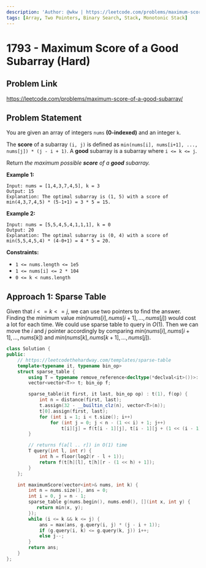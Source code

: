 ```yaml
---
description: 'Author: @wkw | https://leetcode.com/problems/maximum-score-of-a-good-subarray/'
tags: [Array, Two Pointers, Binary Search, Stack, Monotonic Stack]
---
```


# 1793 - Maximum Score of a Good Subarray (Hard)

## Problem Link

https://leetcode.com/problems/maximum-score-of-a-good-subarray/

## Problem Statement

You are given an array of integers `nums` **(0-indexed)** and an integer `k`.

The **score** of a subarray `(i, j)` is defined as `min(nums[i], nums[i+1], ..., nums[j]) * (j - i + 1)`. A **good** subarray is a subarray where `i <= k <= j`.

Return _the maximum possible **score** of a **good** subarray._

**Example 1:**

```
Input: nums = [1,4,3,7,4,5], k = 3
Output: 15
Explanation: The optimal subarray is (1, 5) with a score of min(4,3,7,4,5) * (5-1+1) = 3 * 5 = 15.
```

**Example 2:**

```
Input: nums = [5,5,4,5,4,1,1,1], k = 0
Output: 20
Explanation: The optimal subarray is (0, 4) with a score of min(5,5,4,5,4) * (4-0+1) = 4 * 5 = 20.
```

**Constraints:**

- `1 <= nums.length <= 1e5`
- `1 <= nums[i] <= 2 * 104`
- `0 <= k < nums.length`

## Approach 1: Sparse Table

Given that $i <= k <= j$, we can use two pointers to find the answer. Finding the minimum value $min(nums[i], nums[i+1], ..., nums[j])$ would cost a lot for each time. We could use sparse table to query in $O(1)$. Then we can move the $i$ and $j$ pointer accordingly by comparing $min(nums[i], nums[i+1], ..., nums[k])$ and $min(nums[k], nums[k+1], ..., nums[j])$.

<Tabs>
<TabItem value="cpp" label="C++">
<SolutionAuthor name="@wkw"/>

```cpp
class Solution {
public:
    // https://leetcodethehardway.com/templates/sparse-table
    template<typename it, typename bin_op>
    struct sparse_table {
        using T = typename remove_reference<decltype(*declval<it>())>::type;
        vector<vector<T>> t; bin_op f;

        sparse_table(it first, it last, bin_op op) : t(1), f(op) {
            int n = distance(first, last);
            t.assign(32 - __builtin_clz(n), vector<T>(n));
            t[0].assign(first, last);
            for (int i = 1; i < t.size(); i++)
                for (int j = 0; j < n - (1 << i) + 1; j++)
                    t[i][j] = f(t[i - 1][j], t[i - 1][j + (1 << (i - 1))]);
        }

        // returns f(a[l .. r]) in O(1) time
        T query(int l, int r) {
            int h = floor(log2(r - l + 1));
            return f(t[h][l], t[h][r - (1 << h) + 1]);
        }
    };

    int maximumScore(vector<int>& nums, int k) {
        int n = nums.size(), ans = 0;
        int i = 0, j = n - 1;
        sparse_table g(nums.begin(), nums.end(), [](int x, int y) {
           return min(x, y);
        });
        while (i <= k && k <= j) {
            ans = max(ans, g.query(i, j) * (j - i + 1));
            if (g.query(i, k) <= g.query(k, j)) i++;
            else j--;
        }
        return ans;
    }
};
```

</TabItem>
</Tabs>
